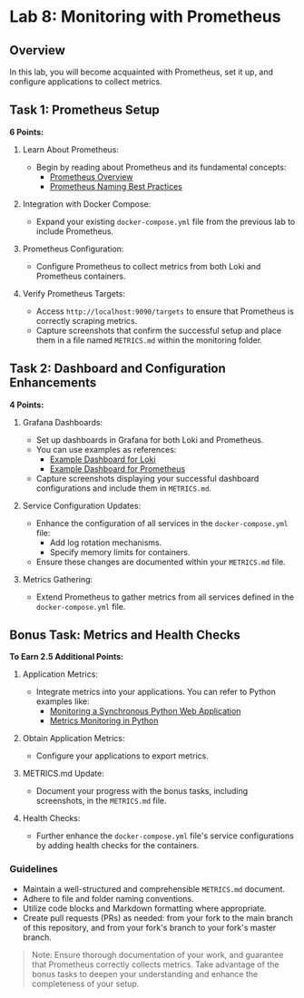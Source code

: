 # Lab 8: Monitoring with Prometheus

## Overview

In this lab, you will become acquainted with Prometheus, set it up, and configure applications to collect metrics.

## Task 1: Prometheus Setup

**6 Points:**

1. Learn About Prometheus:
   - Begin by reading about Prometheus and its fundamental concepts:
     - [Prometheus Overview](https://prometheus.io/docs/introduction/overview/)
     - [Prometheus Naming Best Practices](https://prometheus.io/docs/practices/naming/)

2. Integration with Docker Compose:
   - Expand your existing `docker-compose.yml` file from the previous lab to include Prometheus.

3. Prometheus Configuration:
   - Configure Prometheus to collect metrics from both Loki and Prometheus containers.

4. Verify Prometheus Targets:
   - Access `http://localhost:9090/targets` to ensure that Prometheus is correctly scraping metrics.
   - Capture screenshots that confirm the successful setup and place them in a file named `METRICS.md` within the monitoring folder.

## Task 2: Dashboard and Configuration Enhancements

**4 Points:**

1. Grafana Dashboards:
   - Set up dashboards in Grafana for both Loki and Prometheus.
   - You can use examples as references:
     - [Example Dashboard for Loki](https://grafana.com/grafana/dashboards/13407)
     - [Example Dashboard for Prometheus](https://grafana.com/grafana/dashboards/3662)
   - Capture screenshots displaying your successful dashboard configurations and include them in `METRICS.md`.

2. Service Configuration Updates:
   - Enhance the configuration of all services in the `docker-compose.yml` file:
     - Add log rotation mechanisms.
     - Specify memory limits for containers.
   - Ensure these changes are documented within your `METRICS.md` file.

3. Metrics Gathering:
   - Extend Prometheus to gather metrics from all services defined in the `docker-compose.yml` file.

## Bonus Task: Metrics and Health Checks

**To Earn 2.5 Additional Points:**

1. Application Metrics:
   - Integrate metrics into your applications. You can refer to Python examples like:
     - [Monitoring a Synchronous Python Web Application](https://dzone.com/articles/monitoring-your-synchronous-python-web-application)
     - [Metrics Monitoring in Python](https://opensource.com/article/18/4/metrics-monitoring-and-python)

2. Obtain Application Metrics:
   - Configure your applications to export metrics.

3. METRICS.md Update:
   - Document your progress with the bonus tasks, including screenshots, in the `METRICS.md` file.

4. Health Checks:
   - Further enhance the `docker-compose.yml` file's service configurations by adding health checks for the containers.

### Guidelines

- Maintain a well-structured and comprehensible `METRICS.md` document.
- Adhere to file and folder naming conventions.
- Utilize code blocks and Markdown formatting where appropriate.
- Create pull requests (PRs) as needed: from your fork to the main branch of this repository, and from your fork's branch to your fork's master branch.

> Note: Ensure thorough documentation of your work, and guarantee that Prometheus correctly collects metrics. Take advantage of the bonus tasks to deepen your understanding and enhance the completeness of your setup.